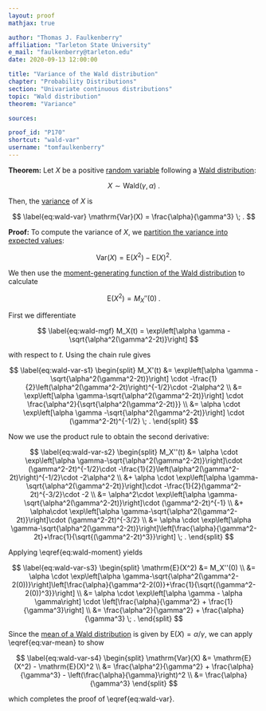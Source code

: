 ```yaml
---
layout: proof
mathjax: true

author: "Thomas J. Faulkenberry"
affiliation: "Tarleton State University"
e_mail: "faulkenberry@tarleton.edu"
date: 2020-09-13 12:00:00

title: "Variance of the Wald distribution"
chapter: "Probability Distributions"
section: "Univariate continuous distributions"
topic: "Wald distribution"
theorem: "Variance"

sources:

proof_id: "P170"
shortcut: "wald-var"
username: "tomfaulkenberry"
---
```



**Theorem:** Let $X$ be a positive [random variable](/D/rvar) following a [Wald distribution](/D/wald):

$$ \label{eq:wald}
X \sim \mathrm{Wald}(\gamma, \alpha) \; .
$$

Then, the [variance](/D/var) of $X$ is

$$ \label{eq:wald-var}
\mathrm{Var}(X) = \frac{\alpha}{\gamma^3} \; .
$$


**Proof:** To compute the variance of $X$, we [partition the variance into expected values](/P/var-mean):

$$ \label{eq:var-mean}
\mathrm{Var}(X) = \mathrm{E}(X^2)-\mathrm{E}(X)^2.
$$

We then use the [moment-generating function of the Wald distribution](/P/wald-mgf) to calculate

$$ \label{eq:wald-moment}
\mathrm{E}(X^2) = M_X''(0) \; .
$$

First we differentiate

$$ \label{eq:wald-mgf}
M_X(t) = \exp\left[\alpha \gamma - \sqrt{\alpha^2(\gamma^2-2t)}\right]
$$

with respect to $t$. Using the chain rule gives

$$ \label{eq:wald-var-s1}
\begin{split}
  M_X'(t) &= \exp\left[\alpha \gamma - \sqrt{\alpha^2(\gamma^2-2t)}\right] \cdot -\frac{1}{2}\left(\alpha^2(\gamma^2-2t)\right)^{-1/2}\cdot -2\alpha^2 \\
          &= \exp\left[\alpha \gamma-\sqrt{\alpha^2(\gamma^2-2t)}\right] \cdot \frac{\alpha^2}{\sqrt{\alpha^2(\gamma^2-2t)}} \\
          &= \alpha \cdot \exp\left[\alpha \gamma -\sqrt{\alpha^2(\gamma^2-2t)}\right] \cdot (\gamma^2-2t)^{-1/2} \; .
\end{split}
$$

Now we use the product rule to obtain the second derivative:

$$ \label{eq:wald-var-s2}
\begin{split}
  M_X''(t) &= \alpha \cdot \exp\left[\alpha \gamma-\sqrt{\alpha^2(\gamma^2-2t)}\right]\cdot (\gamma^2-2t)^{-1/2}\cdot -\frac{1}{2}\left(\alpha^2(\gamma^2-2t)\right)^{-1/2}\cdot -2\alpha^2 \\
           &+ \alpha \cdot \exp\left[\alpha \gamma-\sqrt{\alpha^2(\gamma^2-2t)}\right]\cdot -\frac{1}{2}(\gamma^2-2t)^{-3/2}\cdot -2 \\
           &= \alpha^2\cdot \exp\left[\alpha \gamma-\sqrt{\alpha^2(\gamma^2-2t)}\right]\cdot (\gamma^2-2t)^{-1} \\
           &+ \alpha\cdot \exp\left[\alpha \gamma-\sqrt{\alpha^2(\gamma^2-2t)}\right]\cdot (\gamma^2-2t)^{-3/2} \\
           &= \alpha \cdot \exp\left[\alpha \gamma-\sqrt{\alpha^2(\gamma^2-2t)}\right]\left[\frac{\alpha}{\gamma^2-2t}+\frac{1}{\sqrt{(\gamma^2-2t)^3}}\right] \; .
\end{split}
$$

Applying \eqref{eq:wald-moment} yields

$$ \label{eq:wald-var-s3}
\begin{split}
  \mathrm{E}(X^2) &= M_X''(0) \\
                  &= \alpha \cdot \exp\left[\alpha \gamma-\sqrt{\alpha^2(\gamma^2-2(0))}\right]\left[\frac{\alpha}{\gamma^2-2(0)}+\frac{1}{\sqrt{(\gamma^2-2(0))^3}}\right] \\
                  &= \alpha \cdot \exp\left[\alpha \gamma - \alpha \gamma\right] \cdot \left[\frac{\alpha}{\gamma^2} + \frac{1}{\gamma^3}\right] \\
                  &= \frac{\alpha^2}{\gamma^2} + \frac{\alpha}{\gamma^3} \; .
\end{split}
$$

Since the [mean of a Wald distribution](/P/wald-mean) is given by $\mathrm{E}(X)=\alpha/\gamma$, we can apply \eqref{eq:var-mean} to show

$$ \label{eq:wald-var-s4}
\begin{split}
  \mathrm{Var}(X) &= \mathrm{E}(X^2) - \mathrm{E}(X)^2 \\
                  &= \frac{\alpha^2}{\gamma^2} + \frac{\alpha}{\gamma^3} - \left(\frac{\alpha}{\gamma}\right)^2 \\
                  &= \frac{\alpha}{\gamma^3}
\end{split}
$$

which completes the proof of \eqref{eq:wald-var}.